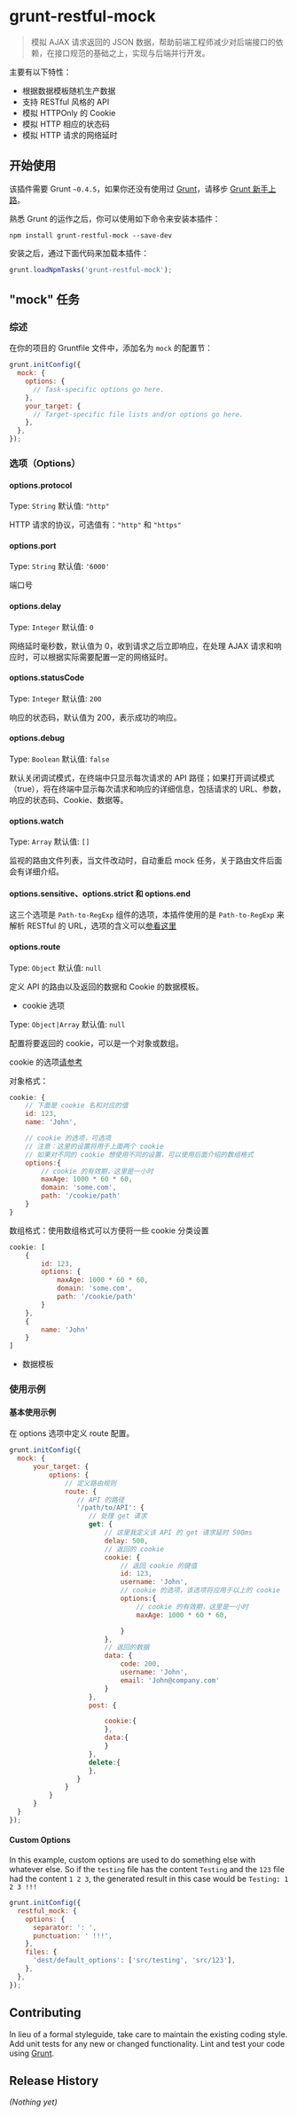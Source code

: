 # grunt-restful-mock

> 模拟 AJAX 请求返回的 JSON 数据，帮助前端工程师减少对后端接口的依赖，在接口规范的基础之上，实现与后端并行开发。

主要有以下特性：

- 根据数据模板随机生产数据
- 支持 RESTful 风格的 API
- 模拟 HTTPOnly 的 Cookie
- 模拟 HTTP 相应的状态码
- 模拟 HTTP 请求的网络延时

## 开始使用

该插件需要 Grunt `~0.4.5`，如果你还没有使用过 [Grunt](http://gruntjs.com/)，请移步 [Grunt 新手上路](http://gruntjs.com/getting-started)。

熟悉 Grunt 的运作之后，你可以使用如下命令来安装本插件：

```shell
npm install grunt-restful-mock --save-dev
```

安装之后，通过下面代码来加载本插件：

```js
grunt.loadNpmTasks('grunt-restful-mock');
```

## "mock" 任务

### 综述
在你的项目的 Gruntfile 文件中，添加名为 `mock` 的配置节：

```js
grunt.initConfig({
  mock: {
    options: {
      // Task-specific options go here.
    },
    your_target: {
      // Target-specific file lists and/or options go here.
    },
  },
});
```

### 选项（Options）

#### options.protocol
Type: `String`
默认值: `"http"`

HTTP 请求的协议，可选值有：`"http"` 和 `"https"`

#### options.port
Type: `String`
默认值: `'6000'`

端口号

#### options.delay
Type: `Integer`
默认值: `0`

网络延时毫秒数，默认值为 0，收到请求之后立即响应，在处理 AJAX 请求和响应时，可以根据实际需要配置一定的网络延时。

#### options.statusCode
Type: `Integer`
默认值: `200`

响应的状态码，默认值为 200，表示成功的响应。

#### options.debug
Type: `Boolean`
默认值: `false`

默认关闭调试模式，在终端中只显示每次请求的 API 路径；如果打开调试模式（true），将在终端中显示每次请求和响应的详细信息，包括请求的 URL、参数，响应的状态码、Cookie、数据等。

#### options.watch
Type: `Array`
默认值: `[]`

监视的路由文件列表，当文件改动时，自动重启 mock 任务，关于路由文件后面会有详细介绍。

#### options.sensitive、options.strict 和 options.end

这三个选项是 `Path-to-RegExp` 组件的选项，本插件使用的是 `Path-to-RegExp` 来解析 RESTful 的 URL，选项的含义可以[参看这里](https://github.com/component/path-to-regexp#usage)

#### options.route
Type: `Object`
默认值: `null`

定义 API 的路由以及返回的数据和 Cookie 的数据模板。

- cookie 选项

Type: `Object|Array`
默认值: `null`

配置将要返回的 cookie，可以是一个对象或数组。

cookie 的选项[请参考](https://github.com/defunctzombie/node-cookie#more)

对象格式：

```js
cookie: {
    // 下面是 cookie 名和对应的值
    id: 123,
    name: 'John',

    // cookie 的选项，可选项
    // 注意：这里的设置将用于上面两个 cookie
    // 如果对不同的 cookie 想使用不同的设置，可以使用后面介绍的数组格式
    options:{
        // cookie 的有效期，这里是一小时
        maxAge: 1000 * 60 * 60,
        domain: 'some.com',
        path: '/cookie/path'
    }
}
```

数组格式：使用数组格式可以方便将一些 cookie 分类设置

```js
cookie: [
    {
        id: 123,
        options: {
            maxAge: 1000 * 60 * 60,
            domain: 'some.com',
            path: '/cookie/path'
        }
    },
    {
        name: 'John'
    }
]
```

- 数据模板

### 使用示例

#### 基本使用示例

在 options 选项中定义 route 配置。


```js
grunt.initConfig({
  mock: {
      your_target: {
          options: {
              // 定义路由规则
              route: {
                 // API 的路径
                 '/path/to/API': {
                    // 处理 get 请求
                    get: {
                        // 这里我定义该 API 的 get 请求延时 500ms
                        delay: 500,
                        // 返回的 cookie
                        cookie: {
                            // 返回 cookie 的键值
                            id: 123,
                            username: 'John',
                            // cookie 的选项，该选项将应用于以上的 cookie
                            options:{
                                // cookie 的有效期，这里是一小时
                                maxAge: 1000 * 60 * 60,

                            }
                        },
                        // 返回的数据
                        data: {
                            code: 200,
                            username: 'John',
                            email: 'John@company.com'
                        }
                    },
                    post: {

                        cookie:{
                        },
                        data:{
                        }
                    },
                    delete:{
                    },
                 }
              }
          }
      }
  }
});
```

#### Custom Options
In this example, custom options are used to do something else with whatever else. So if the `testing` file has the content `Testing` and the `123` file had the content `1 2 3`, the generated result in this case would be `Testing: 1 2 3 !!!`

```js
grunt.initConfig({
  restful_mock: {
    options: {
      separator: ': ',
      punctuation: ' !!!',
    },
    files: {
      'dest/default_options': ['src/testing', 'src/123'],
    },
  },
});
```

## Contributing
In lieu of a formal styleguide, take care to maintain the existing coding style. Add unit tests for any new or changed functionality. Lint and test your code using [Grunt](http://gruntjs.com/).

## Release History
_(Nothing yet)_
